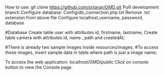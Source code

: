 How to use:
git clone https://github.com/srijanar/GMD.git
Pulll development branch
Configure database:
Config/db_connection.php.txt
Remove .txt extension from above file
Configure localhost,username, password, database

#Database
Create table user with attributes id, firstname, lastname;
Create table camera with attributes id, name , path and createdAt;

#There is already two sample images inside resources/images;
#To access these images, insert sample data in table where path is just a image name;



To access the web application:
localhost/GMD/public
Click on console button to view the Console page.
